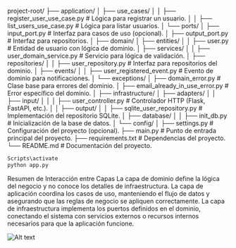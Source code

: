 project-root/
├── application/
│   ├── use_cases/
│   │   ├── register_user_use_case.py  # Lógica para registrar un usuario.
│   │   ├── list_users_use_case.py     # Lógica para listar usuarios.
│   └── ports/
│       ├── input_port.py              # Interfaz para casos de uso (opcional).
│       ├── output_port.py             # Interfaz para repositorios.
│
├── domain/
│   ├── entities/
│   │   ├── user.py                    # Entidad de usuario con lógica de dominio.
│   ├── services/
│   │   ├── user_domain_service.py     # Servicio para lógica de validación.
│   ├── repositories/
│   │   ├── user_repository.py         # Interfaz para repositorios del dominio.
│   ├── events/
│   │   ├── user_registered_event.py   # Evento de dominio para notificaciones.
│   └── exceptions/
│       ├── domain_error.py            # Clase base para errores del dominio.
│       ├── email_already_in_use_error.py  # Error específico del dominio.
│
├── infrastructure/
│   ├── adapters/
│   │   ├── input/
│   │   │   ├── user_controller.py     # Controlador HTTP (Flask, FastAPI, etc.).
│   │   ├── output/
│   │       ├── sqlite_user_repository.py  # Implementación del repositorio SQLite.
│   ├── database/
│   │   ├── init_db.py                 # Inicialización de la base de datos.
│   └── config/
│       ├── settings.py                # Configuración del proyecto (opcional).
├── main.py                            # Punto de entrada principal del proyecto.
├── requirements.txt                   # Dependencias del proyecto.
└── README.md                          # Documentación del proyecto.

```sh {"id":"01JCBASYB48KWDPATJZJ02N0PY"}
Scripts\activate
python app.py
```

Resumen de Interacción entre Capas
La capa de dominio define la lógica del negocio y no conoce los detalles de infraestructura.
La capa de aplicación coordina los casos de uso, manteniendo el flujo de datos y asegurando que las reglas de negocio se apliquen correctamente.
La capa de infraestructura implementa los puertos definidos en el dominio, conectando el sistema con servicios externos o recursos internos necesarios para que la aplicación funcione.

![Alt text](<Diagrama sin título.drawio.png>)